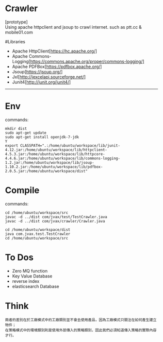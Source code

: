 # Crawler
  [prototype]  
    Using apache httpclient and jsoup to crawl internet. such as ptt.cc & mobile01.com

#Libraries

  - Apache HttpClient[https://hc.apache.org/]
  - Apache Commons-Logging[https://commons.apache.org/proper/commons-logging/]
  - Apache PDFBox[https://pdfbox.apache.org/]
  - Jsoup[https://jsoup.org/]
  - Jxl[http://jexcelapi.sourceforge.net/]
  - Junit4[http://junit.org/junit4/]

***

# Env  
  commands:  

    mkdir dist
    sudo apt-get update
    sudo apt-get install openjdk-7-jdk
    Y
    export CLASSPATH=".:/home/ubuntu/workspace/lib/junit-4.12.jar:/home/ubuntu/workspace/lib/httpclient-4.5.3.jar:/home/ubuntu/workspace/lib/httpcore-4.4.6.jar:/home/ubuntu/workspace/lib/commons-logging-1.2.jar:/home/ubuntu/workspace/lib/jsoup-1.10.2.jar:/home/ubuntu/workspace/lib/pdfbox-2.0.5.jar:/home/ubuntu/workspace/dist"  
  
# Compile  
  commands:  
    
    cd /home/ubuntu/workspace/src  
    javac -d ../dist com/jvax/test/TestCrawler.java  
    javac -d ../dist com/jvax/crawler/Crawler.java  

    cd /home/ubuntu/workspace/dist  
    java com.jvax.test.TestCrawler  
    cd /home/ubuntu/workspace/src  

# To Dos  
  - Zero MQ function
  - Key Value Database
  - reverse index
  - elasticsearch Database

# Think  

    兩者的差別在於工廠模式中的工廠類別並不會去使用產品，因為工廠模式只關注在如何產生建立物件；
    在策略模式中的環境類別則是使用外部傳入的策略類別，因此我們必須知道傳入策略的實際內容才行。
